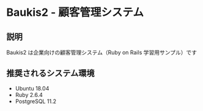 # Baukis2 - 顧客管理システム

## 説明

Baukis2 は企業向けの顧客管理システム（Ruby on Rails 学習用サンプル）です

## 推奨されるシステム環境

* Ubuntu 18.04
* Ruby 2.6.4
* PostgreSQL 11.2